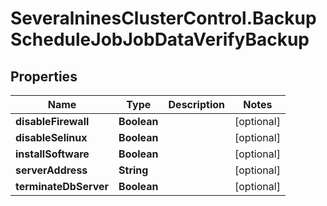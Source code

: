 # SeveralninesClusterControl.BackupScheduleJobJobDataVerifyBackup

## Properties

Name | Type | Description | Notes
------------ | ------------- | ------------- | -------------
**disableFirewall** | **Boolean** |  | [optional] 
**disableSelinux** | **Boolean** |  | [optional] 
**installSoftware** | **Boolean** |  | [optional] 
**serverAddress** | **String** |  | [optional] 
**terminateDbServer** | **Boolean** |  | [optional] 


